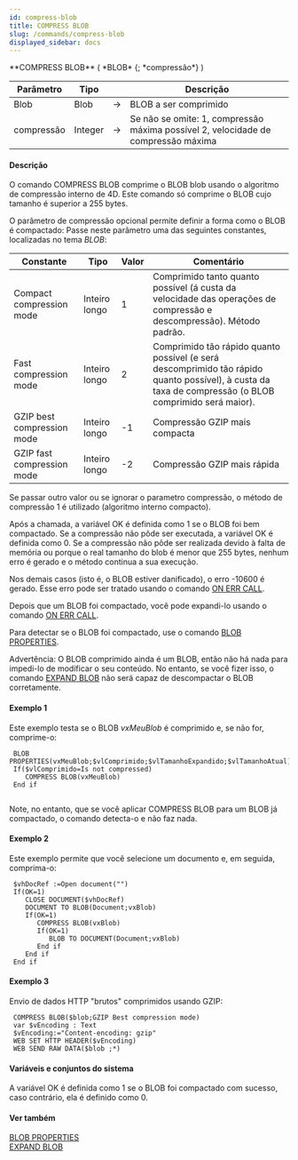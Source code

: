 ```yaml
---
id: compress-blob
title: COMPRESS BLOB
slug: /commands/compress-blob
displayed_sidebar: docs
---
```


<!--REF #_command_.COMPRESS BLOB.Syntax-->**COMPRESS BLOB** ( *BLOB* {; *compressão*} )<!-- END REF-->
<!--REF #_command_.COMPRESS BLOB.Params-->
| Parâmetro | Tipo |  | Descrição |
| --- | --- | --- | --- |
| Blob | Blob | &rarr; | BLOB a ser comprimido |
| compressão | Integer | &rarr; | Se não se omite: 1, compressão máxima possível 2, velocidade de compressão máxima |

<!-- END REF-->

#### Descrição 

<!--REF #_command_.COMPRESS BLOB.Summary-->O comando COMPRESS BLOB comprime o BLOB blob usando o algoritmo de compressão interno de 4D.<!-- END REF--> Este comando só comprime o BLOB cujo tamanho é superior a 255 bytes.

O parâmetro de compressão opcional permite definir a forma como o BLOB é compactado: Passe neste parâmetro uma das seguintes constantes, localizadas no tema *BLOB*:

| Constante                  | Tipo          | Valor | Comentário                                                                                                                                             |
| -------------------------- | ------------- | ----- | ------------------------------------------------------------------------------------------------------------------------------------------------------ |
| Compact compression mode   | Inteiro longo | 1     | Comprimido tanto quanto possível (á custa da velocidade das operações de compressão e descompressão). Método padrão.                                   |
| Fast compression mode      | Inteiro longo | 2     | Comprimido tão rápido quanto possível (e será descomprimido tão rápido quanto possível), à custa da taxa de compressão (o BLOB comprimido será maior). |
| GZIP best compression mode | Inteiro longo | \-1   | Compressão GZIP mais compacta                                                                                                                          |
| GZIP fast compression mode | Inteiro longo | \-2   | Compressão GZIP mais rápida                                                                                                                            |

Se passar outro valor ou se ignorar o parametro compressão, o método de compressão 1 é utilizado (algoritmo interno compacto).

Após a chamada, a variável OK é definida como 1 se o BLOB foi bem compactado. Se a compressão não pôde ser executada, a variável OK é definida como 0\. Se a compressão não pôde ser realizada devido à falta de memória ou porque o real tamanho do blob é menor que 255 bytes, nenhum erro é gerado e o método continua a sua execução.

Nos demais casos (isto é, o BLOB estiver danificado), o erro -10600 é gerado. Esse erro pode ser tratado usando o comando [ON ERR CALL](on-err-call.md).

Depois que um BLOB foi compactado, você pode expandi-lo usando o comando [ON ERR CALL](on-err-call.md).

Para detectar se o BLOB foi compactado, use o comando [BLOB PROPERTIES](blob-properties.md).

Advertência: O BLOB comprimido ainda é um BLOB, então não há nada para impedi-lo de modificar o seu conteúdo. No entanto, se você fizer isso, o comando [EXPAND BLOB](expand-blob.md) não será capaz de descompactar o BLOB corretamente.

#### Exemplo 1 

Este exemplo testa se o BLOB *vxMeuBlob* é comprimido e, se não for, comprime-o:

```4d
 BLOB PROPERTIES(vxMeuBlob;$vlComprimido;$vlTamanhoExpandido;$vlTamanhoAtual)
 If($vlComprimido=Is not compressed)
    COMPRESS BLOB(vxMeuBlob)
 End if
 
```

Note, no entanto, que se você aplicar COMPRESS BLOB para um BLOB já compactado, o comando detecta-o e não faz nada.

#### Exemplo 2 

Este exemplo permite que você selecione um documento e, em seguida, comprima-o:

```4d
 $vhDocRef :=Open document("")
 If(OK=1)
    CLOSE DOCUMENT($vhDocRef)
    DOCUMENT TO BLOB(Document;vxBlob)
    If(OK=1)
       COMPRESS BLOB(vxBlob)
       If(OK=1)
          BLOB TO DOCUMENT(Document;vxBlob)
       End if
    End if
 End if
```

#### Exemplo 3 

Envio de dados HTTP "brutos" comprimidos usando GZIP:

```4d
 COMPRESS BLOB($blob;GZIP Best compression mode)
 var $vEncoding : Text
 $vEncoding:="Content-encoding: gzip"
 WEB SET HTTP HEADER($vEncoding)
 WEB SEND RAW DATA($blob ;*)
```

#### Variáveis e conjuntos do sistema 

A variável OK é definida como 1 se o BLOB foi compactado com sucesso, caso contrário, ela é definido como 0.

#### Ver também 

[BLOB PROPERTIES](blob-properties.md)  
[EXPAND BLOB](expand-blob.md)  